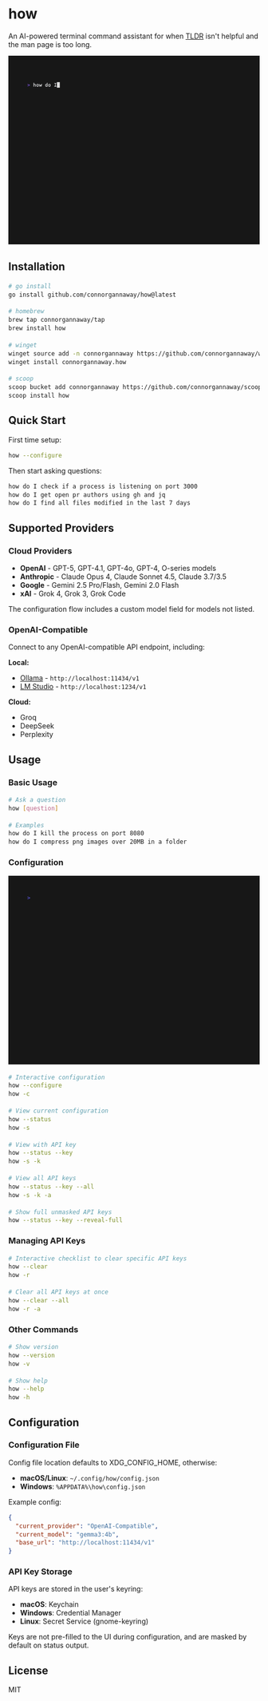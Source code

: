 # how

An AI-powered terminal command assistant for when [TLDR](https://github.com/tldr-pages/tldr) isn't helpful and the man page is too long.

![Demo](demo.gif)

## Installation

```bash
# go install
go install github.com/connorgannaway/how@latest

# homebrew
brew tap connorgannaway/tap
brew install how

# winget
winget source add -n connorgannaway https://github.com/connorgannaway/winget-pkgs
winget install connorgannaway.how

# scoop
scoop bucket add connorgannaway https://github.com/connorgannaway/scoops
scoop install how
```

## Quick Start

First time setup:

```bash
how --configure
```

Then start asking questions:

```bash
how do I check if a process is listening on port 3000
how do I get open pr authors using gh and jq
how do I find all files modified in the last 7 days
```

## Supported Providers

### Cloud Providers

- **OpenAI** - GPT-5, GPT-4.1, GPT-4o, GPT-4, O-series models
- **Anthropic** - Claude Opus 4, Claude Sonnet 4.5, Claude 3.7/3.5
- **Google** - Gemini 2.5 Pro/Flash, Gemini 2.0 Flash
- **xAI** - Grok 4, Grok 3, Grok Code

The configuration flow includes a custom model field for models not listed.

### OpenAI-Compatible

Connect to any OpenAI-compatible API endpoint, including:

**Local:**

- [Ollama](https://ollama.ai) - `http://localhost:11434/v1`
- [LM Studio](https://lmstudio.ai) - `http://localhost:1234/v1`

**Cloud:**

- Groq
- DeepSeek
- Perplexity

## Usage

### Basic Usage

```bash
# Ask a question
how [question]

# Examples
how do I kill the process on port 8080
how do I compress png images over 20MB in a folder
```

### Configuration

![Configuration](configure.gif)

```bash
# Interactive configuration
how --configure
how -c

# View current configuration
how --status
how -s

# View with API key
how --status --key
how -s -k

# View all API keys
how --status --key --all
how -s -k -a

# Show full unmasked API keys
how --status --key --reveal-full
```

### Managing API Keys

```bash
# Interactive checklist to clear specific API keys
how --clear
how -r

# Clear all API keys at once
how --clear --all
how -r -a
```

### Other Commands

```bash
# Show version
how --version
how -v

# Show help
how --help
how -h
```

## Configuration

### Configuration File

Config file location defaults to XDG_CONFIG_HOME, otherwise:

- **macOS/Linux**: `~/.config/how/config.json`
- **Windows**: `%APPDATA%\how\config.json`

Example config:

```json
{
  "current_provider": "OpenAI-Compatible",
  "current_model": "gemma3:4b",
  "base_url": "http://localhost:11434/v1"
}
```

### API Key Storage

API keys are stored in the user's keyring:

- **macOS**: Keychain
- **Windows**: Credential Manager
- **Linux**: Secret Service (gnome-keyring)

Keys are not pre-filled to the UI during configuration, and are masked by default on status output.

## License

MIT
